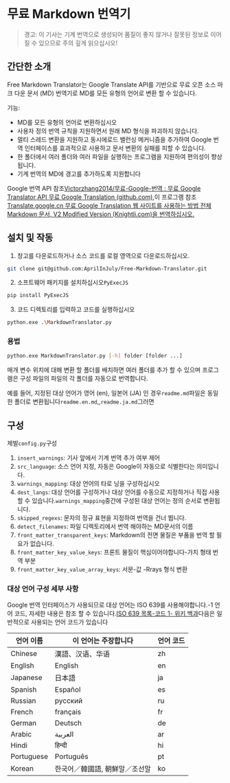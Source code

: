 # 무료 Markdown 번역기

> 경고: 이 기사는 기계 번역으로 생성되어 품질이 좋지 않거나 잘못된 정보로 이어질 수 있으므로 주의 깊게 읽으십시오!

## 간단한 소개

Free Markdown Translator는 Google Translate API를 기반으로 무료 오픈 소스 마크 다운 문서 (MD) 번역기로 MD를 모든 유형의 언어로 변환 할 수 있습니다.

기능:

- MD를 모든 유형의 언어로 변환하십시오
- 사용자 정의 번역 규칙을 지원하면서 원래 MD 형식을 파괴하지 않습니다.
- 멀티 스레드 변환을 지원하고 동시에로드 밸런싱 메커니즘을 추가하여 Google 번역 인터페이스를 효과적으로 사용하고 문서 변환의 실패를 피할 수 있습니다.
- 한 폴더에서 여러 폴더와 여러 파일을 실행하는 프로그램을 지원하여 편의성이 향상됩니다.
- 기계 번역의 MD에 경고를 추가하도록 지원합니다

Google 번역 API 참조[Victorzhang2014/무료-Google-번역 : 무료 Google Translator API 무료 Google Translation (github.com)](https://github.com/VictorZhang2014/free-google-translate),이 프로그램 참조[Translate.google.cn 무료 Google Translation 웹 사이트를 사용하는 방법 전체 Markdown 문서, V2 Modified Version (Knightli.com)을 번역하십시오.](https://www.knightli.com/zh-tw/2022/04/24/免費-google-翻譯-整篇-markdown-文檔-修改版/)

## 설치 및 작동

1. 창고를 다운로드하거나 소스 코드를 로컬 영역으로 다운로드하십시오.

```bash
git clone git@github.com:AprilInJuly/Free-Markdown-Translator.git
```

2. 소프트웨어 패키지를 설치하십시오`PyExecJS`

```bash
pip install PyExecJS
```

3. 코드 디렉토리를 입력하고 코드를 실행하십시오

```bash
python.exe .\MarkdownTranslator.py
```

### 용법

```bash
python.exe MarkdownTranslator.py [-h] folder [folder ...]
```

매개 변수 위치에 대해 변환 할 폴더를 배치하면 여러 폴더를 추가 할 수 있으며 프로그램은 구성 파일의 파일의 각 폴더를 자동으로 번역합니다.

예를 들어, 지정된 대상 언어가 영어 (en), 일본어 (JA) 인 경우`readme.md`파일은 동일한 폴더로 변환됩니다`readme.en.md`,,`readme.ja.md`그러면

## 구성

제발`config.py`구성

1. `insert_warnings`: 기사 앞에서 기계 번역 추가 여부 제어
2. `src_language`: 소스 언어 지정, 자동은 Google이 자동으로 식별한다는 의미입니다.
3. `warnings_mapping`: 대상 언어의 타로 닝을 구성하십시오
4. `dest_langs`: 대상 언어를 구성하거나 대상 언어를 수동으로 지정하거나 직접 사용할 수 있습니다.`warnings_mapping`중간에 구성된 대상 언어는 정의 순서로 변환됩니다.
5. `skipped_regexs`: 문자의 정규 표현을 지정하여 번역을 건너 뜁니다.
6. `detect_filenames`: 파일 디렉토리에서 번역 해야하는 MD ​​문서의 이름
7. `front_matter_transparent_keys`: Markdown의 전면 물질은 부품을 번역 할 필요가 없습니다.
8. `front_matter_key_value_keys`: 프론트 물질이 핵심이어야합니다-가치 형태 번역 부분
9. `front_matter_key_value_array_keys`: 서문-값 -Rrays 형식 변환

### 대상 언어 구성 세부 사항

Google 번역 인터페이스가 사용되므로 대상 언어는 ISO 639를 사용해야합니다.-1 언어 코드, 자세한 내용은 참조 할 수 있습니다.[ISO 639 목록-코드 1- 위키 백과](https://en.wikipedia.org/wiki/List_of_ISO_639-1_codes)다음은 일반적으로 사용되는 언어 코드가 있습니다

| 언어 이름| 이 언어는 주장합니다| 언어 코드|
| ---------- | ------------------------------ | -------- |
| Chinese    | 漢語、汉语、华语               | zh       |
| English    | English                        | en       |
| Japanese   | 日本語                         | ja       |
| Spanish    | Español                        | es       |
| Russian    | русский                        | ru       |
| French     | français                       | fr       |
| German     | Deutsch                        | de       |
| Arabic     | العربية                        | ar       |
| Hindi      | हिन्दी                          | hi       |
| Portuguese | Português                      | pt       |
| Korean     | 한국어／韓國語, 朝鮮말／조선말 | ko       |


